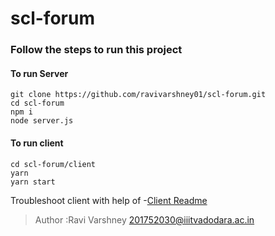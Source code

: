# scl-forum

### Follow the steps to run this project

#### To run Server
```
git clone https://github.com/ravivarshney01/scl-forum.git
cd scl-forum
npm i
node server.js
```

#### To run client
```
cd scl-forum/client
yarn
yarn start
```
Troubleshoot client with help of -[Client Readme](https://github.com/ravivarshney01/scl-forum/blob/master/client/README.md)

>Author :Ravi Varshney
>201752030@iiitvadodara.ac.in
